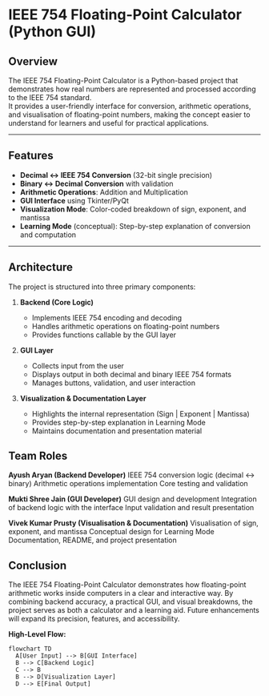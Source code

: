 # IEEE 754 Floating-Point Calculator (Python GUI)

## Overview  
The IEEE 754 Floating-Point Calculator is a Python-based project that demonstrates how real numbers are represented and processed according to the IEEE 754 standard.  
It provides a user-friendly interface for conversion, arithmetic operations, and visualisation of floating-point numbers, making the concept easier to understand for learners and useful for practical applications.

---

## Features  
- **Decimal ↔ IEEE 754 Conversion** (32-bit single precision)  
- **Binary ↔ Decimal Conversion** with validation  
- **Arithmetic Operations**: Addition and Multiplication  
- **GUI Interface** using Tkinter/PyQt  
- **Visualization Mode**: Color-coded breakdown of sign, exponent, and mantissa  
- **Learning Mode** (conceptual): Step-by-step explanation of conversion and computation  

---

## Architecture  
The project is structured into three primary components:  

1. **Backend (Core Logic)**  
   - Implements IEEE 754 encoding and decoding  
   - Handles arithmetic operations on floating-point numbers  
   - Provides functions callable by the GUI layer  

2. **GUI Layer**  
   - Collects input from the user  
   - Displays output in both decimal and binary IEEE 754 formats  
   - Manages buttons, validation, and user interaction  

3. **Visualization & Documentation Layer**  
   - Highlights the internal representation (Sign | Exponent | Mantissa)  
   - Provides step-by-step explanation in Learning Mode
   - Maintains documentation and presentation material

   
## Team Roles
**Ayush Aryan (Backend Developer)**
IEEE 754 conversion logic (decimal ↔ binary)
Arithmetic operations implementation
Core testing and validation

**Mukti Shree Jain (GUI Developer)**
GUI design and development
Integration of backend logic with the interface
Input validation and result presentation

**Vivek Kumar Prusty (Visualisation & Documentation)**
Visualisation of sign, exponent, and mantissa
Conceptual design for Learning Mode
Documentation, README, and project presentation

## Conclusion

The IEEE 754 Floating-Point Calculator demonstrates how floating-point arithmetic works inside computers in a clear and interactive way.
By combining backend accuracy, a practical GUI, and visual breakdowns, the project serves as both a calculator and a learning aid.
Future enhancements will expand its precision, features, and accessibility.

**High-Level Flow:**  
```mermaid
flowchart TD
  A[User Input] --> B[GUI Interface]
  B --> C[Backend Logic]
  C --> B
  B --> D[Visualization Layer]
  D --> E[Final Output]
